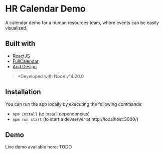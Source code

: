 # HR Calendar Demo

A calendar demo for a human resources team, where events can be easily visualized.

## Built with
* [ReactJS](https://reactjs.org/)
* [FullCalendar](https://fullcalendar.io/)
* [And Design](https://ant.design/)

> *Developed with Node v14.20.0


## Installation

You can run the app locally by executing the following commands:
  - `npm install` 
    (to install dependencies)
  - `npm run start` 
    (to start a devserver at http://localhost:3000/)

## Demo

Live demo available here: TODO
